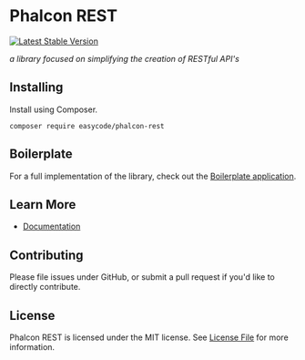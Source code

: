 # Phalcon REST

[![Latest Stable Version](https://poser.pugx.org/easycode/phalcon-rest/v/stable)](https://packagist.org/packages/easycode/phalcon-rest)

*a library focused on simplifying the creation of RESTful API's*

## Installing

Install using Composer.
````
composer require easycode/phalcon-rest
````

## Boilerplate

For a full implementation of the library, check out the [Boilerplate application][2].

## Learn More

- [Documentation][3]

## Contributing

Please file issues under GitHub, or submit a pull request if you'd like to directly contribute.

## License

Phalcon REST is licensed under the MIT license. See [License File](LICENSE.md) for more information.

[0]: https://packagist.org/packages/redound/phalcon-rest
[1]: http://phalconist.com/redound/phalcon-rest
[2]: https://github.com/redound/phalcon-rest-boilerplate
[3]: http://phalcon-rest.redound.org

